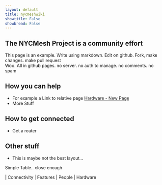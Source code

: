 ```yaml
---
layout: default
title: nycmeshwiki
showtitle: False
showbread: False
---
```


## The NYCMesh Project is a community effort
This page is an example. Write using markdown. Edit on github. Fork, make changes. make pull request  
Woo. All in github pages. no server. no auth to manage. no comments. no spam  

## How you can help
* For example a Link to relative page [Hardware - New Page](hardware/newpage)
* More Stuff

## How to get connected
* Get a router

## Other stuff
* This is maybe not the best layout...

Simple Table.. close enough   


| Connectivity | Features 
| People | Hardware

